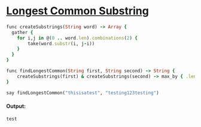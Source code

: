 [1]: http://rosettacode.org/wiki/Longest_Common_Substring

# [Longest Common Substring][1]

```ruby
func createSubstrings(String word) -> Array {
  gather {
    for i,j in @(0 .. word.len).combinations(2) {
        take(word.substr(i, j-i))
    }
  }
}

func findLongestCommon(String first, String second) -> String {
    createSubstrings(first) & createSubstrings(second) -> max_by { .len }
}

say findLongestCommon("thisisatest", "testing123testing")
```

#### Output:
```
test
```
